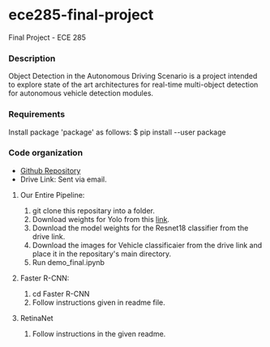 # ece285-final-project
Final Project - ECE 285

### Description
Object Detection in the Autonomous Driving Scenario is a project intended to explore state of the art architectures for real-time multi-object detection for autonomous vehicle detection modules.

### Requirements
Install package 'package' as follows:
$ pip install --user package 

### Code organization
- [Github Repository](https://github.com/AftermathK/ece285-final-project) 
- Drive Link: Sent via email. 

1. Our Entire Pipeline:  
    1. git clone this repositary into a folder.
    2. Download weights for Yolo from this [link](https://pjreddie.com/media/files/yolov3.weights).
    3. Download the model weights for the Resnet18 classifier from the drive link. 
    3. Download the images for Vehicle classificaier from the drive link and place it in the repositary's main directory. 
    4. Run demo_final.ipynb
  
2. Faster R-CNN:
    1. cd Faster R-CNN
    2. Follow instructions given in readme file. 
  
3. RetinaNet
    1. Follow instructions in the given readme.
